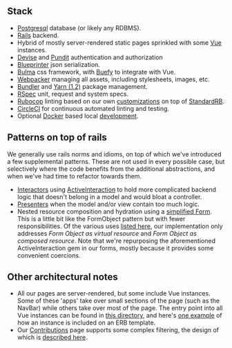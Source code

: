 ## Stack
* [Postgresql](https://www.postgresql.org/) database (or likely any RDBMS).
* [Rails](https://rubyonrails.org/) backend.
* Hybrid of mostly server-rendered static pages sprinkled with some [Vue](https://vuejs.org/) instances.
* [Devise](https://github.com/heartcombo/devise) and [Pundit](https://github.com/varvet/pundit) authentication and authorization
* [Blueprinter](https://github.com/procore/blueprinter) json serialization.
* [Bulma](https://bulma.io) css framework, with [Buefy](https://buefy.org) to integrate with Vue.
* [Webpacker](https://github.com/rails/webpacker) managing all assets, including stylesheets, images, etc.
* [Bundler](https://bundler.io/) and [Yarn (1.2)](https://yarnpkg.com/) package management.
* [RSpec](https://rspec.info/) unit, request and system specs.
* [Rubocop](https://github.com/rubocop/rubocop) linting based on our own [customizations](https://github.com/rubyforgood/mutual-aid/pull/935) on top of [StandardRB](https://github.com/testdouble/standard).
* [CircleCI](https://app.circleci.com/pipelines/github/rubyforgood/mutual-aid) for continuous automated linting and testing.
* Optional [Docker](https://www.docker.com/) based local [development](https://github.com/rubyforgood/mutual-aid/tree/main/bin/dev).

## Patterns on top of rails
We generally use rails norms and idioms, on top of which we've introduced a few supplemental patterns. These are not used in every possible case, but selectively where the code benefits from the additional abstractions, and when we've had time to refactor towards them.
* [Interactors](https://semaphoreci.com/community/tutorials/how-to-reduce-controller-bloat-with-interactors-in-ruby) using [ActiveInteraction](https://github.com/AaronLasseigne/active_interaction) to hold more complicated backend logic that doesn't belong in a model and would bloat a controller.
* [Presenters](https://github.com/rubyforgood/mutual-aid/pull/928#pullrequestreview-632650774) when the model and/or view contain too much logic.
* Nested resource composition and hydration using a [simplified Form](https://github.com/rubyforgood/mutual-aid/commit/6741565ffc265689f859e77932747f53e4c03051#diff-b29d1eb8e34d510b96985edf0d9211a2ad4f39df24e74adcbdc66c769db68547). This is a little bit like the FormObject pattern but with fewer responsibilities. Of the various uses [listed here](https://selleo.com/blog/essential-rubyonrails-patterns-form-objects), our implementation only addresses _Form Object as virtual resource_ and _Form Object as composed resource_. Note that we're repurposing the aforementioned ActiveInteraction gem in our forms, mostly because it provides some convenient coercions.

## Other architectural notes
* All our pages are server-rendered, but some include Vue instances. Some of these 'apps' take over small sections of the page (such as the NavBar) while others take over most of the page. The entry point into all Vue instances can be found in [this directory](https://github.com/rubyforgood/mutual-aid/tree/main/app/javascript/entry_points), and here's [one example](https://github.com/rubyforgood/mutual-aid/blob/main/app/views/asks/new.html.erb#L24) of how an instance is included on an ERB template.
* Our [Contributions](http://mutual-aid-demo.herokuapp.com/contributions) page supports some complex filtering, the design of which is [described here](doc/structure-of-contribution-filters.md).

